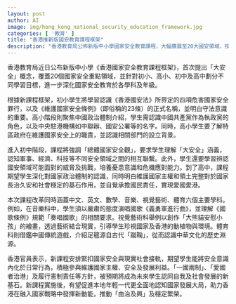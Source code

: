 ```yaml
---
layout: post
author: AI
image: img/hong_kong_national_security_education_framework.jpg
categories: [ '教育' ]
title: "香港推新版國安教育課程框架"
description: "香港教育局公佈新版中小學國家安全教育課程，大幅擴展至20大國安領域，按年級劃分學習目標，涵蓋政治體制、國安法、國歌條例等核心內容，並滲透至中文、英文、數學、音樂、視藝、體育六大學科。新框架要求從小培養守法意識、憂患意識，強調「一國兩制」與「愛國者治港」概念。官員期望新課程強化學生國安觀念，促進國家認同及社會穩定，助力香港融入國家發展大局。"
---
```

香港教育局近日公布新版中小學《香港國家安全教育課程框架》，首次提出「大安全」概念，覆蓋20個國家安全重點領域，並針對初小、高小、初中及高中劃分不同學習目標，進一步深化國家安全教育於各學科及年級。

根據新課程框架，初小學生將學習認識《香港國安法》所界定的四項危害國家安全罪行，以及《維護國家安全條例》（即俗稱的23條）的正式名稱，並明白守法意識的重要。高小階段則聚焦中國政治體制介紹，學生需認識中國共產黨作為執政黨的角色，以及中央駐港機構如中聯辦、國安公署等的名字。同時，高小學生要了解特區政府在維護國家安全上的職責，並認識相關部門的設立背景。

進入初中階段，課程將強調「總體國家安全觀」，要求學生理解「大安全」涵義，認知軍事、經濟、科技等不同安全領域之間的相互聯繫。此外，學生還要學習辨認國安領域可能面對的威脅及挑戰，培養憂患意識和危機應對能力。到了高中，課程期望學生深化對國家政治體制的認識，同時明白維護國家主權和領土完整對於國家長治久安和社會穩定的基石作用，並自覺承擔國民責任，實現愛國愛港。

本次課程改革同時涵蓋中文、英文、數學、音樂、視覺藝術、體育六個主要學科。例如，在音樂科中，學生須以嚴肅的態度演唱國歌《義勇軍進行曲》，並理解《國歌條例》規範「奏唱國歌」的相關要求。視覺藝術科舉例以創作「大熊貓安慰小孩」的繪畫，透過藝術結合現實，引導學生珍視國家及香港的動植物與環境。體育科則借鑑中國傳統遊戲，介紹足毽源自古代「蹴鞠」，從而認識中華文化的歷史淵源。

香港官員表示，新課程安排緊扣國家安全與現實社會接軌，期望學生能將安全意識內化於日常行為，積極參與維護國家主權、安全及發展利益。「一國兩制」、「愛國者治港」及履行憲制責任等方針，被預期將成為未來學生認同自我及社會發展的新基石。新課程實施後，有望促進本地年輕一代更全面地認知國家發展大局，助力香港在融入國家戰略中發揮新動能，推動「由治及興」及穩定繁榮。